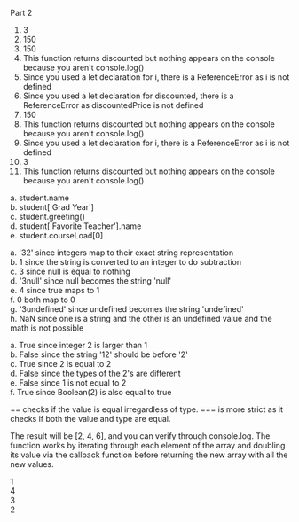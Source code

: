 Part 2
1. 3
2. 150
3. 150
4. This function returns discounted but nothing appears on the console because you aren't console.log()
5. Since you used a let declaration for i, there is a ReferenceError as i is not defined
6. Since you used a let declaration for discounted, there is a ReferenceError as discountedPrice is not defined
7. 150
8. This function returns discounted but nothing appears on the console because you aren't console.log()
9. Since you used a let declaration for i, there is a ReferenceError as i is not defined
10. 3
11. This function returns discounted but nothing appears on the console because you aren't console.log()

a. student.name \
b. student['Grad Year'] \
c. student.greeting() \
d. student['Favorite Teacher'].name \
e. student.courseLoad[0] 

a. '32' since integers map to their exact string representation \
b. 1 since the string is converted to an integer to do subtraction \
c. 3 since null is equal to nothing  \
d. '3null' since null becomes the string 'null'  \
e. 4 since true maps to 1 \
f. 0 both map to 0 \
g. '3undefined' since undefined becomes the string 'undefined' \
h. NaN since one is a string and the other is an undefined value and the math is not possible 

a. True since integer 2 is larger than 1 \
b. False since the string '12' should be before '2' \
c. True since 2 is equal to 2 \
d. False since the types of the 2's are different \
e. False since 1 is not equal to 2 \
f. True since Boolean(2) is also equal to true

== checks if the value is equal irregardless of type. === is more strict as it checks if both the value and type are equal. 

The result will be [2, 4, 6], and you can verify through console.log. The function works by iterating through each element of the array and doubling its value via the callback function before returning the new array with all the new values. 

1 \
4 \
3 \
2
